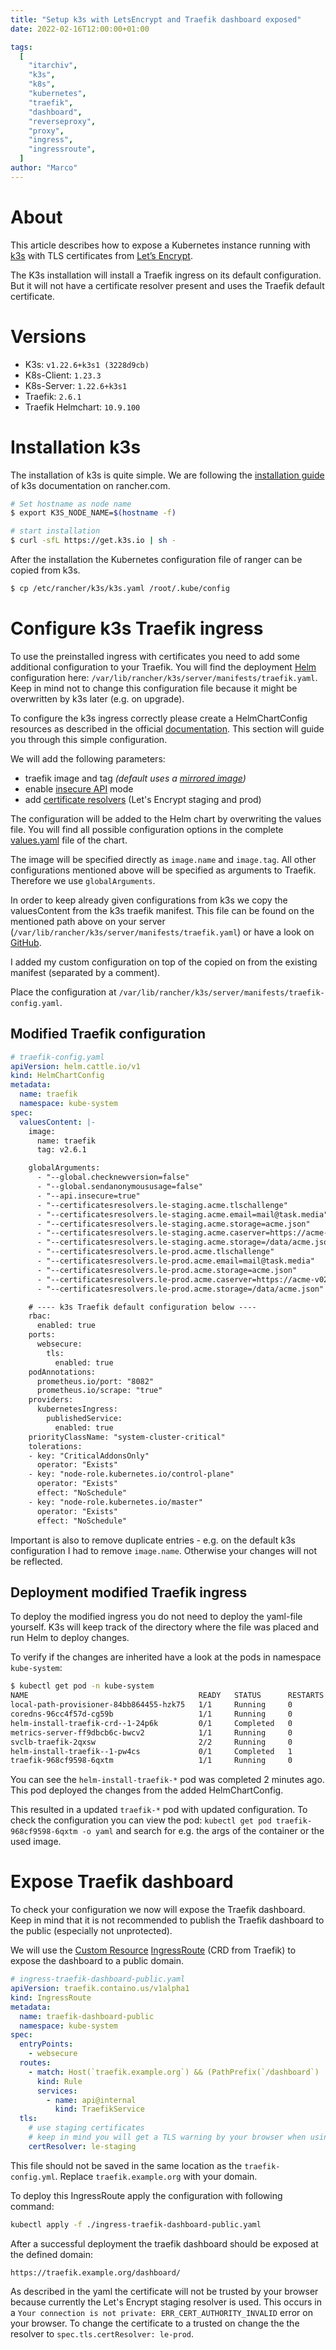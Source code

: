 ```yaml
---
title: "Setup k3s with LetsEncrypt and Traefik dashboard exposed"
date: 2022-02-16T12:00:00+01:00

tags:
  [
    "itarchiv",
    "k3s",
    "k8s",
    "kubernetes",
    "traefik",
    "dashboard",
    "reverseproxy",
    "proxy",
    "ingress",
    "ingressroute",
  ]
author: "Marco"
---
```


# About

This article describes how to expose a Kubernetes instance running with [k3s](https://k3s.io/) with TLS certificates from [Let’s Encrypt](https://letsencrypt.org/).

The K3s installation will install a Traefik ingress on its default configuration.
But it will not have a certificate resolver present and uses the Traefik default certificate.

# Versions

- K3s: `v1.22.6+k3s1 (3228d9cb)`
- K8s-Client: `1.23.3`
- K8s-Server: `1.22.6+k3s1`
- Traefik: `2.6.1`
- Traefik Helmchart: `10.9.100`

# Installation k3s

The installation of k3s is quite simple.
We are following the [installation guide](https://rancher.com/docs/k3s/latest/en/installation/install-options/#options-for-installation-with-script) of k3s documentation on rancher.com.

```bash
# Set hostname as node name
$ export K3S_NODE_NAME=$(hostname -f)

# start installation
$ curl -sfL https://get.k3s.io | sh -
```

After the installation the Kubernetes configuration file of ranger can be copied from k3s.

```bash
$ cp /etc/rancher/k3s/k3s.yaml /root/.kube/config
```

# Configure k3s Traefik ingress

To use the preinstalled ingress with certificates you need to add some additional configuration to your Traefik.
You will find the deployment [Helm](https://helm.sh/) configuration here: `/var/lib/rancher/k3s/server/manifests/traefik.yaml`.
Keep in mind not to change this configuration file because it might be overwritten by k3s later (e.g. on upgrade).

To configure the k3s ingress correctly please create a HelmChartConfig resources as described in the official [documentation](https://rancher.com/docs/k3s/latest/en/helm/#customizing-packaged-components-with-helmchartconfig).
This section will guide you through this simple configuration.

We will add the following parameters:

- traefik image and tag _(default uses a [mirrored image](https://github.com/k3s-io/k3s/blob/a094dee7dd0d7e7f7b2c8d50f90bb6760f9c86bf/manifests/traefik.yaml#L34-L35))_
- enable [insecure API](https://doc.traefik.io/traefik/operations/api/#insecure) mode
- add [certificate resolvers](https://doc.traefik.io/traefik/https/acme/#using-letsencrypt-with-kubernetes) (Let's Encrypt staging and prod)

The configuration will be added to the Helm chart by overwriting the values file.
You will find all possible configuration options in the complete [values.yaml](https://github.com/traefik/traefik-helm-chart/blob/master/traefik/values.yaml) file of the chart.

The image will be specified directly as `image.name` and `image.tag`.
All other configurations mentioned above will be specified as arguments to Traefik.
Therefore we use `globalArguments`.

In order to keep already given configurations from k3s we copy the valuesContent from the k3s traefik manifest.
This file can be found on the mentioned path above on your server (`/var/lib/rancher/k3s/server/manifests/traefik.yaml`) or have a look on [GitHub](https://github.com/k3s-io/k3s/blob/master/manifests/traefik.yaml).

I added my custom configuration on top of the copied on from the existing manifest (separated by a comment).

Place the configuration at `/var/lib/rancher/k3s/server/manifests/traefik-config.yaml`.

## Modified Traefik configuration

```yaml
# traefik-config.yaml
apiVersion: helm.cattle.io/v1
kind: HelmChartConfig
metadata:
  name: traefik
  namespace: kube-system
spec:
  valuesContent: |-
    image:
      name: traefik
      tag: v2.6.1

    globalArguments:
      - "--global.checknewversion=false"
      - "--global.sendanonymoususage=false"
      - "--api.insecure=true"
      - "--certificatesresolvers.le-staging.acme.tlschallenge"
      - "--certificatesresolvers.le-staging.acme.email=mail@task.media"
      - "--certificatesresolvers.le-staging.acme.storage=acme.json"
      - "--certificatesresolvers.le-staging.acme.caserver=https://acme-staging-v02.api.letsencrypt.org/directory"
      - "--certificatesresolvers.le-staging.acme.storage=/data/acme.json"
      - "--certificatesresolvers.le-prod.acme.tlschallenge"
      - "--certificatesresolvers.le-prod.acme.email=mail@task.media"
      - "--certificatesresolvers.le-prod.acme.storage=acme.json"
      - "--certificatesresolvers.le-prod.acme.caserver=https://acme-v02.api.letsencrypt.org/directory"
      - "--certificatesresolvers.le-prod.acme.storage=/data/acme.json"

    # ---- k3s Traefik default configuration below ----
    rbac:
      enabled: true
    ports:
      websecure:
        tls:
          enabled: true
    podAnnotations:
      prometheus.io/port: "8082"
      prometheus.io/scrape: "true"
    providers:
      kubernetesIngress:
        publishedService:
          enabled: true
    priorityClassName: "system-cluster-critical"
    tolerations:
    - key: "CriticalAddonsOnly"
      operator: "Exists"
    - key: "node-role.kubernetes.io/control-plane"
      operator: "Exists"
      effect: "NoSchedule"
    - key: "node-role.kubernetes.io/master"
      operator: "Exists"
      effect: "NoSchedule"
```

Important is also to remove duplicate entries - e.g. on the default k3s configuration I had to remove `image.name`.
Otherwise your changes will not be reflected.

## Deployment modified Traefik ingress

To deploy the modified ingress you do not need to deploy the yaml-file yourself.
K3s will keep track of the directory where the file was placed and run Helm to deploy changes.

To verify if the changes are inherited have a look at the pods in namespace `kube-system`:

```bash
$ kubectl get pod -n kube-system
NAME                                      READY   STATUS      RESTARTS   AGE
local-path-provisioner-84bb864455-hzk75   1/1     Running     0          12h
coredns-96cc4f57d-cg59b                   1/1     Running     0          12h
helm-install-traefik-crd--1-24p6k         0/1     Completed   0          12h
metrics-server-ff9dbcb6c-bwcv2            1/1     Running     0          12h
svclb-traefik-2qxsw                       2/2     Running     0          12h
helm-install-traefik--1-pw4cs             0/1     Completed   1          2m4s
traefik-968cf9598-6qxtm                   1/1     Running     0          2m1s
```

You can see the `helm-install-traefik-*` pod was completed 2 minutes ago.
This pod deployed the changes from the added HelmChartConfig.

This resulted in a updated `traefik-*` pod with updated configuration.
To check the configuration you can view the pod: `kubectl get pod traefik-968cf9598-6qxtm -o yaml` and search for e.g. the args of the container or the used image.

# Expose Traefik dashboard

To check your configuration we now will expose the Traefik dashboard.
Keep in mind that it is not recommended to publish the Traefik dashboard to the public (especially not unprotected).

We will use the [Custom Resource](https://kubernetes.io/docs/concepts/extend-kubernetes/api-extension/custom-resources/) [IngressRoute](https://doc.traefik.io/traefik/routing/providers/kubernetes-crd/#kind-ingressroute) (CRD from Traefik) to expose the dashboard to a public domain.

```yaml
# ingress-traefik-dashboard-public.yaml
apiVersion: traefik.containo.us/v1alpha1
kind: IngressRoute
metadata:
  name: traefik-dashboard-public
  namespace: kube-system
spec:
  entryPoints:
    - websecure
  routes:
    - match: Host(`traefik.example.org`) && (PathPrefix(`/dashboard`) || PathPrefix(`/api`))
      kind: Rule
      services:
        - name: api@internal
          kind: TraefikService
  tls:
    # use staging certificates
    # keep in mind you will get a TLS warning by your browser when using staging!
    certResolver: le-staging
```

This file should not be saved in the same location as the `traefik-config.yml`.
Replace `traefik.example.org` with your domain.

To deploy this IngressRoute apply the configuration with following command:

```bash
kubectl apply -f ./ingress-traefik-dashboard-public.yaml
```

After a successful deployment the traefik dashboard should be exposed at the defined domain:

```
https://traefik.example.org/dashboard/
```

As described in the yaml the certificate will not be trusted by your browser because currently the Let's Encrypt staging resolver is used.
This occurs in a `Your connection is not private: ERR_CERT_AUTHORITY_INVALID` error on your browser.
To change the certificate to a trusted on change the the resolver to `spec.tls.certResolver: le-prod`.

